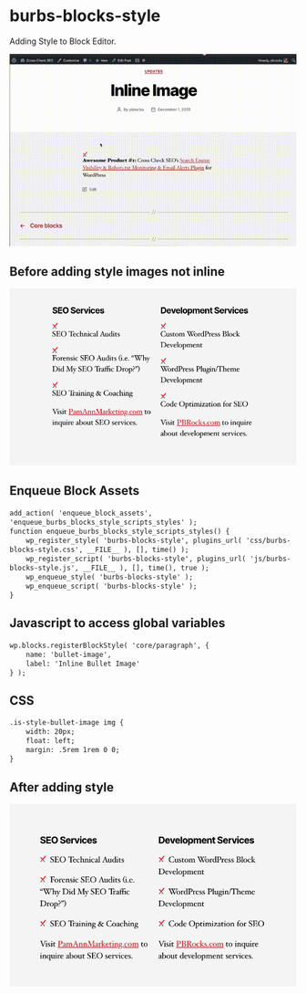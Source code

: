 # burbs-blocks-style

Adding Style to Block Editor.

![Turning on Style](https://github.com/pbrocks/burbs-add-style-to-blocks/blob/initial/inc/images/inline-image.gif?raw=true)

## Before adding style images not inline

![Before Style](https://github.com/pbrocks/burbs-add-style-to-blocks/blob/initial/inc/images/inline-not-inline.png?raw=true)


## Enqueue Block Assets

```
add_action( 'enqueue_block_assets', 'enqueue_burbs_blocks_style_scripts_styles' );
function enqueue_burbs_blocks_style_scripts_styles() {
	wp_register_style( 'burbs-blocks-style', plugins_url( 'css/burbs-blocks-style.css', __FILE__ ), [], time() );
	wp_register_script( 'burbs-blocks-style', plugins_url( 'js/burbs-blocks-style.js', __FILE__ ), [], time(), true );
	wp_enqueue_style( 'burbs-blocks-style' );
	wp_enqueue_script( 'burbs-blocks-style' );
}
```


## Javascript to access global variables

```
wp.blocks.registerBlockStyle( 'core/paragraph', {
    name: 'bullet-image',
    label: 'Inline Bullet Image'
} );
```


## CSS 

```
.is-style-bullet-image img {
    width: 20px;
    float: left;
    margin: .5rem 1rem 0 0;
}
```

## After adding style

![After Style](https://github.com/pbrocks/burbs-add-style-to-blocks/blob/initial/inc/images/inline-inline-after.png?raw=true)